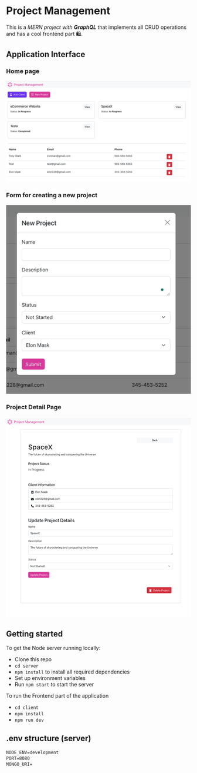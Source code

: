 # Project Management

This is a _MERN project with **GraphQL**_ that implements all CRUD operations and has a cool frontend part 🛍️.

## Application Interface

### Home page

![main-view](./client/src/assets/main-view.png)

### Form for creating a new project

![form-view](./client/src/assets/new-project.png)

### Project Detail Page

![project-info](./client/src/assets/project-info.png)

## Getting started

To get the Node server running locally:

- Clone this repo
- `cd server`
- `npm install` to install all required dependencies
- Set up environment variables
- Run `npm start` to start the server

To run the Frontend part of the application

- `cd client`
- `npm install`
- `npm run dev`

## .env structure (server)

```.env
NODE_ENV=development
PORT=8080
MONGO_URI=
```
